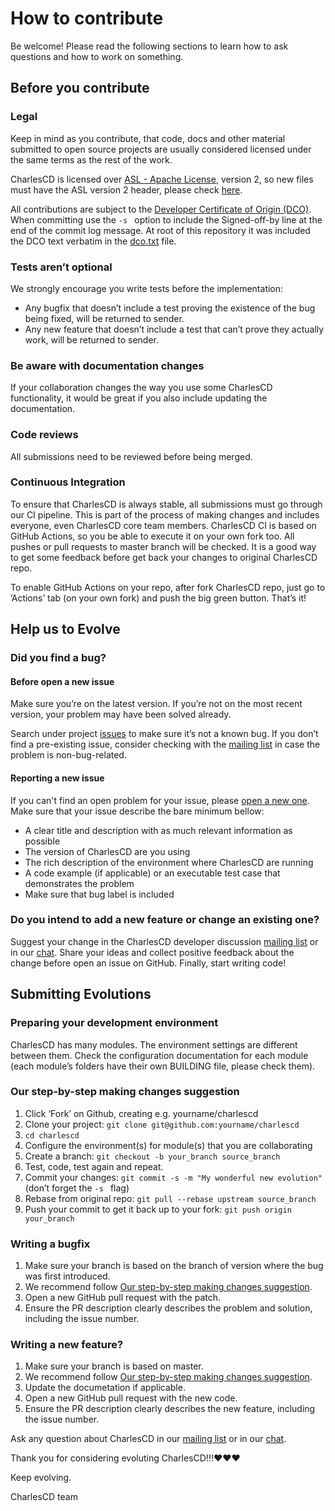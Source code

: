 # How to contribute

Be welcome! Please read the following sections to learn how to ask questions and how to work on something.

## Before you contribute
### Legal
Keep in mind as you contribute, that code, docs and other material submitted to open source projects are usually considered licensed under the same terms as the rest of the work.

CharlesCD is licensed over [ASL - Apache License](https://github.com/ZupIT/charlescd/blob/master/LICENSE), version 2, so new files must have the ASL version 2 header, please check [here](https://www.apache.org/licenses/LICENSE-2.0).

All contributions are subject to the [Developer Certificate of Origin (DCO)](https://developercertificate.org). When committing use the ```-s ``` option to include the Signed-off-by line at the end of the commit log message. At root of this repository it was included the DCO text verbatim in the [dco.txt](https://github.com/ZupIT/charlescd/blob/master/dco.txt) file.

### Tests aren’t optional
We strongly encourage you write tests before the implementation:
* Any bugfix that doesn’t include a test proving the existence of the bug being fixed, will be returned to sender.
* Any new feature that doesn’t include a test that can’t prove they actually work, will be returned to sender.

### Be aware with documentation changes
If your collaboration changes the way you use some CharlesCD functionality, it would be great if you also include updating the documentation.

### Code reviews
All submissions need to be reviewed before being merged.

### Continuous Integration
To ensure that CharlesCD is always stable, all submissions must go through our CI pipeline. This is part of the process of making changes and includes everyone, even CharlesCD core team members. CharlesCD CI is based on GitHub Actions, so you be able to execute it on your own fork too. All pushes or pull requests to master branch will be checked. It is a good way to get some feedback before get back your changes to original CharlesCD repo.

To enable GitHub Actions on your repo, after fork CharlesCD repo, just go to ’Actions’ tab (on your own fork) and push the big green button. That’s it!

## Help us to Evolve
### Did you find a bug?
#### Before open a new issue
Make sure you’re on the latest version. If you’re not on the most recent version, your problem may have been solved already.

Search under project [issues](https://github.com/ZupIT/charlescd/issues?q=is%3Aopen+is%3Aissue+label%3Abug) to make sure it’s not a known bug. If you don’t find a pre-existing issue, consider checking with the [mailing list](https://groups.google.com/forum/#!forum/charlescd-dev) in case the problem is non-bug-related.

#### Reporting a new issue
If you can't find an open problem for your issue, please [open a new one](https://github.com/ZupIT/charlescd/issues/new). Make sure that your issue describe the bare minimum bellow:
  * A clear title and description with as much relevant information as possible
  * The version of CharlesCD are you using
  * The rich description of the environment where CharlesCD are running
  * A code example (if applicable) or an executable test case that demonstrates the problem
  * Make sure that bug label is included

### Do you intend to add a new feature or change an existing one?
Suggest your change in the CharlesCD developer discussion [mailing list](https://groups.google.com/forum/#!forum/charlescd-dev) or in our [chat](https://spectrum.chat/charlescd?tab=posts). Share your ideas and collect positive feedback about the change before open an issue on GitHub. Finally, start writing code!

## Submitting Evolutions
### Preparing your development environment
CharlesCD has many modules. The environment settings are different between them. Check the configuration documentation for each module (each module’s folders have their own BUILDING file, please check them). 

### Our step-by-step making changes suggestion
1. Click ‘Fork’ on Github, creating e.g. yourname/charlescd
2. Clone your project: ```git clone git@github.com:yourname/charlescd ```
3. ```cd charlescd ```
4. Configure the environment(s) for module(s) that you are collaborating
5. Create a branch: ```git checkout -b your_branch source_branch ```
6. Test, code, test again and repeat.
7. Commit your changes: ```git commit -s -m "My wonderful new evolution" ``` (don’t forget the ```-s ``` flag)
9. Rebase from original repo: ```git pull --rebase upstream source_branch ```
8. Push your commit to get it back up to your fork: ```git push origin your_branch ```

### Writing a bugfix
1. Make sure your branch is based on the branch of version where the bug was first introduced.
2. We recommend follow [Our step-by-step making changes suggestion](#our-step-by-step-making-changes-suggestion).
3. Open a new GitHub pull request with the patch.
4. Ensure the PR description clearly describes the problem and solution, including the issue number.

### Writing a new feature?
1. Make sure your branch is based on master.
2. We recommend follow [Our step-by-step making changes suggestion](#our-step-by-step-making-changes-suggestion).
3. Update the documetation if applicable.
4. Open a new GitHub pull request with the new code.
5. Ensure the PR description clearly describes the new feature, including the issue number.

Ask any question about CharlesCD in our [mailing list](https://groups.google.com/forum/#!forum/charlescd-dev) or in our [chat](https://spectrum.chat/charlescd?tab=posts).

Thank you for considering evoluting CharlesCD!!!:heart::heart::heart:

Keep evolving.

CharlesCD team
